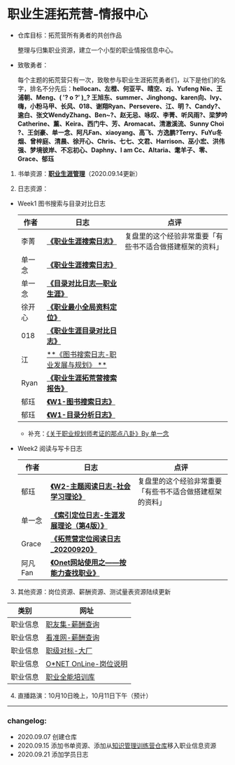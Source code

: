 # 职业生涯拓荒营-情报中心
- 仓库目标：拓荒营所有勇者的共创作品

  整理与归集职业资源，建立一个小型的职业情报信息中心。

- 致敬勇者：

  每个主题的拓荒营只有一次，致敬参与职业生涯拓荒勇者们，以下是他们的名字，排名不分先后：**hellocan、左橙、何亚平、晴空、zj、Yufeng Nie、王浦朝、Meng、( ′? o ?′ )_? 王旭东、summer、Jinghong、karen向、Ivy、嗨，小粉马甲、长风、018、谢翔Ryan、Persevere、江、明  ?、Candy?、逾白、张文WendyZhang、Ben~?、赵无忌、咏叹、李菁、听风雨?、梁梦吟Catherine、薰、Keira、西门牛、芳、Aromacat、清澈溪流、Sunny Choi  ?、王剑豪、单一念、阿凡Fan、xiaoyang、高飞、方逸鹏?Terry、FuYu冬烟、曾梓庭、清晨、徐开心、Chris、七七、文君、Harrison、巫小宏、洪伟强、梦境彼岸、不忘初心、Daphny、I am Cc、Altaria、耄羊子、零、Grace、郁珏**

1. 书单资源：**[职业生涯管理](https://www.douban.com/doulist/131340410/  )**（2020.09.14更新）

2. 日志资源：

- Week1 图书搜索与目录对比日志

  | 作者   | 日志                                                         | 点评                                                     |
  | ------ | ------------------------------------------------------------ | -------------------------------------------------------- |
  | 李菁   | [**《职业生涯搜索日志》**](https://shimo.im/docs/r6rQY9vGwV9HKrXG/ ) | 复盘里的这个经验非常重要「有些书不适合做搭建框架的资料」 |
  | 单一念 | [**《职业生涯搜索日志》**]( https://docs.qq.com/doc/DR0N5UUVXSWtaZ2xl ) |                                                          |
  | 单一念 | [**《目录对比日志—职业生涯》**](https://docs.qq.com/doc/DR1VLY3huUXBXWkJZ) |                                                          |
  | 徐开心 | [**《职业最小全局资料定位》**](https://docs.qq.com/doc/DR2laQ0VncXdSbkJW) |                                                          |
  | 018    | [**《职业生涯目录对比日志》**](https://mubu.com/doc/vziXZxnYEP) |                                                          |
  | 江     | [**《图书搜索日志-职业发展与规划》 **](https://docs.qq.com/doc/DU1lsR2RNbXl1emFw) |                                                          |
  | Ryan   | [**《职业生涯拓荒营搜索报告》**](https://shimo.im/docs/JYvYdGW9qtH99Wtr/read) |                                                          |
  | 郁珏   | [**《W1-图书搜索日志》**](https://shimo.im/docs/WdYThyTH9DPCG9wh/ ) |                                                          |
  | 郁珏   | [**《W1-目录分析日志》**](https://shimo.im/docs/HKQPK3yPXWdHVDRk/ ) |                                                          |

  - 补充：[《关于职业规划师考证的那点八卦》By 单一念](https://docs.qq.com/doc/DR0dBUFppSmxUS3dv	)
- Week2 阅读与写卡日志

  | 作者    | 日志                                                         | 点评                                                     |
  | ------- | ------------------------------------------------------------ | -------------------------------------------------------- |
  | 郁珏    | [**《W2-主题阅读日志-社会学习理论》**](https://shimo.im/docs/PCDX8WqrHJkrDjXw/read) | 复盘里的这个经验非常重要「有些书不适合做搭建框架的资料」 |
  | 单一念  | [**《索引定位日志-生涯发展理论（第4版）》**](https://docs.qq.com/doc/DR3NWSGxaVkFicE1B) |                                                          |
  | Grace   | [**《拓荒营定位阅读日志_20200920》**](https://shimo.im/docs/K3hJtYKYwRCVq9HY/ ) |                                                          |
  | 阿凡Fan | [**《Onet网站使用之——按能力查找职业》**](https://shimo.im/docs/36qqd3dyTPkdyhVv/read) |                                                          |


3. 其他资源：岗位资源、薪酬资源、测试量表资源陆续更新

| 类别     | 网址                                                 |
| -------- | ---------------------------------------------------- |
| 职业信息 | [职友集-薪酬查询](https://www.jobui.com/)            |
| 职业信息 | [看准网-薪酬查询](https://www.kanzhun.com/)          |
| 职业信息 | [职级对标-大厂](http://duibiao.info/)                |
| 职业信息 | [O*NET OnLine-岗位说明](https://www.onetonline.org/) |
| 职业信息 | [职业全能培训库](https://zyk.bjadks.com/)            |

4. 直播路演：10月10日晚上，10月11日下午（预计）

---

### changelog:

- 2020.09.07 创建仓库
- 2020.09.15 添加书单资源、添加从[知识管理训练营仓库](https://github.com/gezhongran/km-translators)移入职业信息资源
- 2020.09.21 添加学员日志


